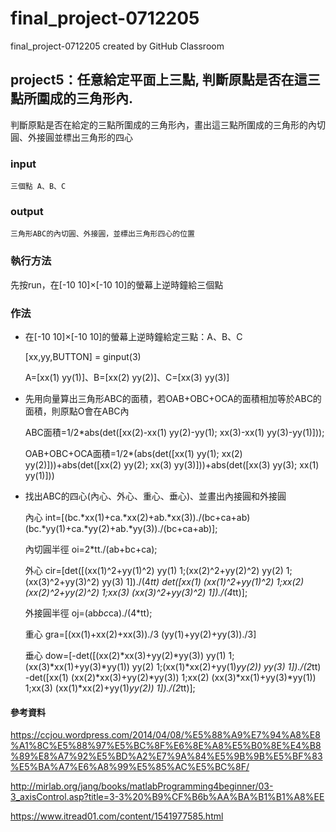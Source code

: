 # final_project-0712205
final_project-0712205 created by GitHub Classroom

## project5：任意給定平面上三點, 判斷原點是否在這三點所圍成的三角形內.

判斷原點是否在給定的三點所圍成的三角形內，畫出這三點所圍成的三角形的內切圓、外接圓並標出三角形的四心

### input

    三個點 A、B、C

### output

    三角形ABC的內切圓、外接圓，並標出三角形四心的位置
    
### 執行方法

先按run，在[-10 10]×[-10 10]的螢幕上逆時鐘給三個點

### 作法

- 在[-10 10]×[-10 10]的螢幕上逆時鐘給定三點：A、B、C

     [xx,yy,BUTTON] = ginput(3)
    
     A=[xx(1) yy(1)]、B=[xx(2) yy(2)]、C=[xx(3) yy(3)]

- 先用向量算出三角形ABC的面積，若OAB+OBC+OCA的面積相加等於ABC的面積，則原點O會在ABC內

     ABC面積=1/2*abs(det([xx(2)-xx(1) yy(2)-yy(1); xx(3)-xx(1) yy(3)-yy(1)]));
    
     OAB+OBC+OCA面積=1/2*(abs(det([xx(1) yy(1); xx(2) yy(2)]))+abs(det([xx(2) yy(2); xx(3) yy(3)]))+abs(det([xx(3) yy(3); xx(1) yy(1)]))

- 找出ABC的四心(內心、外心、重心、垂心)、並畫出內接圓和外接圓

     內心 int=[(bc.*xx(1)+ca.*xx(2)+ab.*xx(3))./(bc+ca+ab) (bc.*yy(1)+ca.*yy(2)+ab.*yy(3))./(bc+ca+ab)];
    
     內切圓半徑 oi=2*tt./(ab+bc+ca);
    
     外心 cir=[det([(xx(1)^2+yy(1)^2) yy(1) 1;(xx(2)^2+yy(2)^2) yy(2) 1;(xx(3)^2+yy(3)^2) yy(3) 1])./(4*tt) det([xx(1) (xx(1)^2+yy(1)^2) 1;xx(2) (xx(2)^2+yy(2)^2) 1;xx(3) (xx(3)^2+yy(3)^2) 1])./(4*tt)];
    
     外接圓半徑 oj=(ab*bc*ca)./(4*tt);
    
     重心 gra=[(xx(1)+xx(2)+xx(3))./3 (yy(1)+yy(2)+yy(3))./3]
    
     垂心 dow=[-det([(xx(2)*xx(3)+yy(2)*yy(3)) yy(1) 1;(xx(3)*xx(1)+yy(3)*yy(1)) yy(2) 1;(xx(1)*xx(2)+yy(1)*yy(2)) yy(3) 1])./(2*tt) -det([xx(1) (xx(2)*xx(3)+yy(2)*yy(3)) 1;xx(2) (xx(3)*xx(1)+yy(3)*yy(1)) 1;xx(3) (xx(1)*xx(2)+yy(1)*yy(2)) 1])./(2*tt)];

#### 參考資料

https://ccjou.wordpress.com/2014/04/08/%E5%88%A9%E7%94%A8%E8%A1%8C%E5%88%97%E5%BC%8F%E6%8E%A8%E5%B0%8E%E4%B8%89%E8%A7%92%E5%BD%A2%E7%9A%84%E5%9B%9B%E5%BF%83%E5%BA%A7%E6%A8%99%E5%85%AC%E5%BC%8F/

http://mirlab.org/jang/books/matlabProgramming4beginner/03-3_axisControl.asp?title=3-3%20%B9%CF%B6b%AA%BA%B1%B1%A8%EE

https://www.itread01.com/content/1541977585.html

